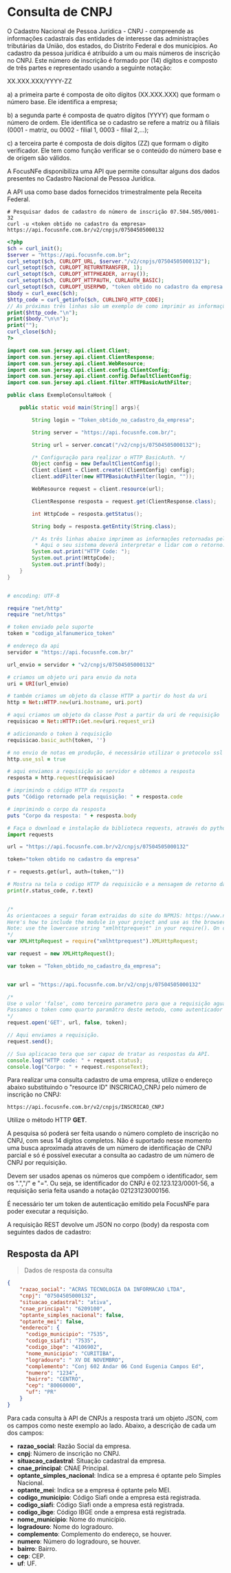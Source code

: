 # Consulta de CNPJ

O Cadastro Nacional de Pessoa Jurídica - CNPJ - compreende as informações cadastrais das entidades de interesse das administrações tributárias da União, dos estados, do Distrito Federal e dos municípios. Ao cadastro da pessoa jurídica é atribuído a um ou mais números de inscrição no CNPJ. Este número de inscrição é formado por (14) dígitos e composto de três partes e representado usando a seguinte notação:

XX.XXX.XXX/YYYY-ZZ

a) a primeira parte é composta de oito dígitos (XX.XXX.XXX) que formam o número base. Ele identifica a empresa;

b) a segunda parte é composta de quatro dígitos (YYYY) que formam o número de ordem. Ele identifica se o cadastro se refere a matriz ou à filiais (0001 - matriz, ou 0002 - filial 1, 0003 - filial 2,...);

c) a terceira parte é composta de dois dígitos (ZZ) que formam o dígito verificador. Ele tem como função verificar se o conteúdo do número base e de origem são válidos.


A FocusNFe disponibiliza uma API que permite consultar alguns dos dados presentes no Cadastro Nacional de Pessoa Jurídica.

A API usa como base dados fornecidos trimestralmente pela Receita Federal.

```shell
# Pesquisar dados de cadastro do número de inscrição 07.504.505/0001-32
curl -u <token obtido no cadastro da empresa> https://api.focusnfe.com.br/v2/cnpjs/07504505000132
```

```php
<?php
$ch = curl_init();
$server = "https://api.focusnfe.com.br";
curl_setopt($ch, CURLOPT_URL, $server."/v2/cnpjs/07504505000132");
curl_setopt($ch, CURLOPT_RETURNTRANSFER, 1);
curl_setopt($ch, CURLOPT_HTTPHEADER, array());
curl_setopt($ch, CURLOPT_HTTPAUTH, CURLAUTH_BASIC);
curl_setopt($ch, CURLOPT_USERPWD, "token obtido no cadastro da empresa:");
$body = curl_exec($ch);
$http_code = curl_getinfo($ch, CURLINFO_HTTP_CODE);
// As próximas três linhas são um exemplo de como imprimir as informações de retorno da API.
print($http_code."\n");
print($body."\n\n");
print("");
curl_close($ch);
?>
```

```java
import com.sun.jersey.api.client.Client;
import com.sun.jersey.api.client.ClientResponse;
import com.sun.jersey.api.client.WebResource;
import com.sun.jersey.api.client.config.ClientConfig;
import com.sun.jersey.api.client.config.DefaultClientConfig;
import com.sun.jersey.api.client.filter.HTTPBasicAuthFilter;

public class ExemploConsultaHook {

    public static void main(String[] args){

        String login = "Token_obtido_no_cadastro_da_empresa";

        String server = "https://api.focusnfe.com.br/";

        String url = server.concat("/v2/cnpjs/07504505000132");

        /* Configuração para realizar o HTTP BasicAuth. */
        Object config = new DefaultClientConfig();
        Client client = Client.create((ClientConfig) config);
        client.addFilter(new HTTPBasicAuthFilter(login, ""));

        WebResource request = client.resource(url);

        ClientResponse resposta = request.get(ClientResponse.class);

        int HttpCode = resposta.getStatus();

        String body = resposta.getEntity(String.class);

        /* As três linhas abaixo imprimem as informações retornadas pela API.
         * Aqui o seu sistema deverá interpretar e lidar com o retorno. */
        System.out.print("HTTP Code: ");
        System.out.print(HttpCode);
        System.out.printf(body);
    }
}
```

```ruby

# encoding: UTF-8

require "net/http"
require "net/https"

# token enviado pelo suporte
token = "codigo_alfanumerico_token"

# endereço da api
servidor = "https://api.focusnfe.com.br/"

url_envio = servidor + "v2/cnpjs/07504505000132"

# criamos um objeto uri para envio da nota
uri = URI(url_envio)

# também criamos um objeto da classe HTTP a partir do host da uri
http = Net::HTTP.new(uri.hostname, uri.port)

# aqui criamos um objeto da classe Post a partir da uri de requisição
requisicao = Net::HTTP::Get.new(uri.request_uri)

# adicionando o token à requisição
requisicao.basic_auth(token, '')

# no envio de notas em produção, é necessário utilizar o protocolo ssl
http.use_ssl = true

# aqui enviamos a requisição ao servidor e obtemos a resposta
resposta = http.request(requisicao)

# imprimindo o código HTTP da resposta
puts "Código retornado pela requisição: " + resposta.code

# imprimindo o corpo da resposta
puts "Corpo da resposta: " + resposta.body

```

```python
# Faça o download e instalação da biblioteca requests, através do python-pip.
import requests

url = "https://api.focusnfe.com.br/v2/cnpjs/07504505000132"

token="token obtido no cadastro da empresa"

r = requests.get(url, auth=(token,""))

# Mostra na tela o codigo HTTP da requisicão e a mensagem de retorno da API
print(r.status_code, r.text)

```

```javascript

/*
As orientacoes a seguir foram extraidas do site do NPMJS: https://www.npmjs.com/package/xmlhttprequest
Here's how to include the module in your project and use as the browser-based XHR object.
Note: use the lowercase string "xmlhttprequest" in your require(). On case-sensitive systems (eg Linux) using uppercase letters won't work.
*/
var XMLHttpRequest = require("xmlhttprequest").XMLHttpRequest;

var request = new XMLHttpRequest();

var token = "Token_obtido_no_cadastro_da_empresa";


var url = "https://api.focusnfe.com.br/v2/cnpjs/07504505000132"

/*
Use o valor 'false', como terceiro parametro para que a requisição aguarde a resposta da API
Passamos o token como quarto paramâtro deste metodo, como autenticador do HTTP Basic Authentication.
*/
request.open('GET', url, false, token);

// Aqui enviamos a requisição.
request.send();

// Sua aplicacao tera que ser capaz de tratar as respostas da API.
console.log("HTTP code: " + request.status);
console.log("Corpo: " + request.responseText);

```

Para realizar uma consulta cadastro de uma empresa, utilize o endereço abaixo substituindo o "resource ID" INSCRICAO_CNPJ pelo número de inscrição no CNPJ:

`https://api.focusnfe.com.br/v2/cnpjs/INSCRICAO_CNPJ`

Utilize o método HTTP **GET**.

A pesquisa só poderá ser feita usando o número completo de inscrição no CNPJ, com seus 14 dígitos completos. Não é suportado nesse momento uma busca aproximada através de um número de identificação de CNPJ parcial e só é possível executar a consulta ao cadastro de um número de CNPJ por requisição.

Devem ser usados apenas os números que compõem o identificador, sem os ".","/" e "=". Ou seja, se identificador do CNPJ é 02.123.123/0001-56, a requisição seria feita usando a notação 02123123000156.

É necessário ter um token de autenticação emitido pela FocusNFe para poder executar a requisição.

A requisição REST devolve um JSON no corpo (body) da resposta com seguintes dados de cadastro:

## Resposta da API

> Dados de resposta da consulta

```json
{
    "razao_social": "ACRAS TECNOLOGIA DA INFORMACAO LTDA",
    "cnpj": "07504505000132",
    "situacao_cadastral": "ativa",
    "cnae_principal": "6209100",
    "optante_simples_nacional": false,
    "optante_mei": false,
    "endereco": {
      "codigo_municipio": "7535",
      "codigo_siafi": "7535",
      "codigo_ibge": "4106902",
      "nome_municipio": "CURITIBA",
      "logradouro": " XV DE NOVEMBRO",
      "complemento": "Conj 602 Andar 06 Cond Eugenia Campos Ed",
      "numero": "1234",
      "bairro": "CENTRO",
      "cep": "80060000",
      "uf": "PR"
    }
}
```

Para cada consulta à API de CNPJs a resposta trará um objeto JSON, com os campos como neste exemplo ao lado. Abaixo, a descrição de cada um dos campos:

 * **razao_social**: Razão Social da empresa.
 * **cnpj**: Número de inscrição no CNPJ.
 * **situacao_cadastral**: Situação cadastral da empresa.
 * **cnae_principal**: CNAE Principal.
 * **optante_simples_nacional**: Indica se a empresa é optante pelo Simples Nacional.
 * **optante_mei**: Indica se a empresa é optante pelo MEI.
  * **codigo_municipio**: Código Siafi onde a empresa está registrada.
  * **codigo_siafi**: Código Siafi onde a empresa está registrada.
  * **codigo_ibge**: Código IBGE onde a empresa está registrada.
  * **nome_municipio**: Nome do município.
  * **logradouro**: Nome do logradouro.
  * **complemento**: Complemento do endereço, se houver.
  * **numero**: Número do logradouro, se houver.
  * **bairro**: Bairro.
  * **cep**: CEP.
  * **uf**: UF.
